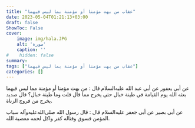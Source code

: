 ```yaml
---
title: "عقاب من بهت مؤمنا أو مؤمنة بما ليس فيهما"
date: 2023-05-04T01:21:13+03:00
draft: false
ShowToc: False
cover:
    image: img/hala.JPG
    alt: 'صورة'
    caption: ''
#    hidden: false
summary: 
tags: ["عقاب من بهت مؤمنا أو مؤمنة بما ليس فيهما"]
categories: []
---
```

عن أبي يعفور عن أبي عبد الله عليه‌السلام قال : من بهت مؤمنا أو مؤمنة مما ليس
فيهما بعثه الله يوم القيامة في طينة خبال حتى يخرج مما قال قلت وما
طينة خبال؟ قال صديد يخرج من فروج الزناة.

عن أبي بصير عن أبي جعفر عليه‌السلام
قال : قال رسول الله صلى‌الله‌عليه‌وآله سباب المؤمن فسوق وقتاله كفر واكل لحمه
معصية الله.
 

